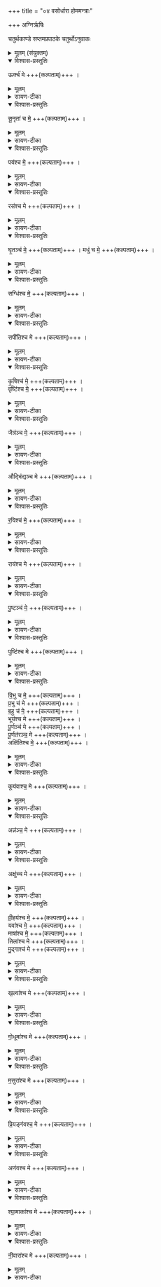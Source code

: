 +++
title = "०४ वसोर्धारा होममन्त्राः"

+++
अग्निर्ऋषिः

चतुर्थकाण्डे सप्तमप्रपाठके चतुर्थोऽनुवाकः
<details><summary>मूलम् (संयुक्तम्)</summary>

ऊर्क्च॑ मे सू॒नृता॑ च मे॒ पय॑श्च मे॒ रस॑श्च मे घृ॒तञ्च॑ मे॒ मधु॑ च मे॒ सग्धि॑श्च मे॒ सपी॑तिश्च मे कृ॒षिश्च॑ मे॒ वृष्टि॑श्च मे॒ जैत्र॑ञ्च म॒ औद्भि॑द्यञ्च मे र॒यिश्च॑ मे॒ राय॑श्च मे पु॒ष्टञ्च॑ मे॒ पुष्टि॑श्च मे वि॒भु च॑ [7]  मे॒ प्र॒भु च॑ मे ब॒हु च॑ मे॒ भूय॑श्च मे पू॒र्णञ्च॑ मे पू॒र्णत॑रञ्च॒ मेऽक्षि॑तिश्च मे॒ कूय॑वाश्च॒ मेऽन्न॑ञ्च॒ मेऽक्षु॑च्च मे व्री॒हय॑श्च मे॒ यवा॑श्च मे॒ माषा॑श्च मे॒ तिला॑श्च मे मु॒द्गाश्च॑ मे ख॒ल्वा॑श्च मे गो॒धूमा॑श्च मे म॒सुरा॑श्च मे प्रि॒यङ्ग॑वश्च॒ मेऽण॑वश्च मे श्या॒माका॑श्च मे नी॒वारा॑श्च मे ॥ [8]  
</details>

<details open><summary>विश्वास-प्रस्तुतिः</summary>

ऊर्क्च॑ मे +++(कल्पताम्)+++ ।  
</details>

<details><summary>मूलम्</summary>

ऊर्क्च॑ मे +++(कल्पताम्)+++ ।  
</details>

<details><summary>सायण-टीका</summary>

[अथ चतुर्थाष्टके सप्तमप्रपाठके चतुर्थोऽनुवाकः]।  
चतुर्थमाह– ऊर्क् च म इति ।  
ऊर्गंन्नसामान्यम् ।  
</details>

<details open><summary>विश्वास-प्रस्तुतिः</summary>

सू॒नृता॑ च मे॒  +++(कल्पताम्)+++ ।  
</details>

<details><summary>मूलम्</summary>

सू॒नृता॑ च मे॒  +++(कल्पताम्)+++ ।  
</details>

<details><summary>सायण-टीका</summary>

सुनृता प्रियोक्तिः ।  
</details>

<details open><summary>विश्वास-प्रस्तुतिः</summary>

पय॑श्च मे॒  +++(कल्पताम्)+++ ।  
</details>

<details><summary>मूलम्</summary>

पय॑श्च मे॒  +++(कल्पताम्)+++ ।  
</details>

<details><summary>सायण-टीका</summary>

पयः प्रभृतयोऽन्नविशेषाः ।  पयः क्षीरम् ।  
</details>

<details open><summary>विश्वास-प्रस्तुतिः</summary>

रस॑श्च मे +++(कल्पताम्)+++ ।
</details>

<details><summary>मूलम्</summary>

रस॑श्च मे +++(कल्पताम्)+++ ।
</details>

<details><summary>सायण-टीका</summary>

रसस्तत्रत्यं सारम् ।  
</details>

<details open><summary>विश्वास-प्रस्तुतिः</summary>

घृ॒तञ्च॑ मे॒  +++(कल्पताम्)+++ ।
मधु॑ च मे॒  +++(कल्पताम्)+++ ।   
</details>

<details><summary>मूलम्</summary>

घृ॒तञ्च॑ मे॒  +++(कल्पताम्)+++ ।
मधु॑ च मे॒  +++(कल्पताम्)+++ ।   
</details>

<details><summary>सायण-टीका</summary>

घृतमधुनी प्रसिद्धे ।  
</details>

<details open><summary>विश्वास-प्रस्तुतिः</summary>

सग्धि॑श्च मे॒  +++(कल्पताम्)+++ ।  
</details>

<details><summary>मूलम्</summary>

सग्धि॑श्च मे॒  +++(कल्पताम्)+++ ।  
</details>

<details><summary>सायण-टीका</summary>

सग्धिर्बन्धुभिः सह भोजनमित्यर्थः ।  
</details>

<details open><summary>विश्वास-प्रस्तुतिः</summary>

सपी॑तिश्च मे +++(कल्पताम्)+++ ।  
</details>

<details><summary>मूलम्</summary>

सपी॑तिश्च मे +++(कल्पताम्)+++ ।  
</details>

<details><summary>सायण-टीका</summary>

तथा सपीतिः सहपानम् ।  
</details>

<details open><summary>विश्वास-प्रस्तुतिः</summary>

कृ॒षिश्च॑ मे॒  +++(कल्पताम्)+++ ।  
वृष्टि॑श्च मे॒  +++(कल्पताम्)+++ ।  
</details>

<details><summary>मूलम्</summary>

कृ॒षिश्च॑ मे॒  +++(कल्पताम्)+++ ।  
वृष्टि॑श्च मे॒  +++(कल्पताम्)+++ ।  
</details>

<details><summary>सायण-टीका</summary>

कृषिवृष्टी अन्नस्य हेतुत्वेन प्रसिद्धे ।  
</details>

<details open><summary>विश्वास-प्रस्तुतिः</summary>

जैत्र॑ञ्च मे॒  +++(कल्पताम्)+++ ।  
</details>

<details><summary>मूलम्</summary>

जैत्र॑ञ्च मे॒  +++(कल्पताम्)+++ ।  
</details>

<details><summary>सायण-टीका</summary>

जैत्रं जयशीलं सुक्षेत्रमित्यर्थः ।  
</details>

<details open><summary>विश्वास-प्रस्तुतिः</summary>

औद्भि॑द्यञ्च मे +++(कल्पताम्)+++ ।  
</details>

<details><summary>मूलम्</summary>

औद्भि॑द्यञ्च मे +++(कल्पताम्)+++ ।  
</details>

<details><summary>सायण-टीका</summary>

औद्भिद्यमुद्भिदां तरुगुल्मादीना मुत्पत्तिः ।  
</details>

<details open><summary>विश्वास-प्रस्तुतिः</summary>

र॒यिश्च॑ मे॒  +++(कल्पताम्)+++ ।  
</details>

<details><summary>मूलम्</summary>

र॒यिश्च॑ मे॒  +++(कल्पताम्)+++ ।  
</details>

<details><summary>सायण-टीका</summary>

रयिः सुवर्णम् ।  
</details>

<details open><summary>विश्वास-प्रस्तुतिः</summary>

राय॑श्च मे +++(कल्पताम्)+++ ।  
</details>

<details><summary>मूलम्</summary>

राय॑श्च मे +++(कल्पताम्)+++ ।  
</details>

<details><summary>सायण-टीका</summary>

रायो मणिमुक्तादिः ।  
</details>

<details open><summary>विश्वास-प्रस्तुतिः</summary>

पु॒ष्टञ्च॑ मे॒  +++(कल्पताम्)+++ ।  
</details>

<details><summary>मूलम्</summary>

पु॒ष्टञ्च॑ मे॒  +++(कल्पताम्)+++ ।  
</details>

<details><summary>सायण-टीका</summary>

पुष्टं पूर्वोक्तमेव सुवर्णमतिसमृद्धम् ।  
</details>

<details open><summary>विश्वास-प्रस्तुतिः</summary>

पुष्टि॑श्च मे +++(कल्पताम्)+++ ।  
</details>

<details><summary>मूलम्</summary>

पुष्टि॑श्च मे +++(कल्पताम्)+++ ।  
</details>

<details><summary>सायण-टीका</summary>

पुष्टिः शरीरपोषः ।  
</details>

<details open><summary>विश्वास-प्रस्तुतिः</summary>

वि॒भु च मे॒ +++(कल्पताम्)+++ ।  
प्र॒भु च॑ मे +++(कल्पताम्)+++ ।  
ब॒हु च॑ मे॒  +++(कल्पताम्)+++ ।  
भूय॑श्च मे +++(कल्पताम्)+++ ।  
पू॒र्णञ्च॑ मे +++(कल्पताम्)+++ ।  
पू॒र्णत॑रञ्च॒ मे +++(कल्पताम्)+++ ।   
अक्षि॑तिश्च मे॒  +++(कल्पताम्)+++ ।  
</details>

<details><summary>मूलम्</summary>

वि॒भु च मे॒ +++(कल्पताम्)+++ ।  
प्र॒भु च॑ मे +++(कल्पताम्)+++ ।  
ब॒हु च॑ मे॒  +++(कल्पताम्)+++ ।  
भूय॑श्च मे +++(कल्पताम्)+++ ।  
पू॒र्णञ्च॑ मे +++(कल्पताम्)+++ ।  
पू॒र्णत॑रञ्च॒ मे +++(कल्पताम्)+++ ।   
अक्षि॑तिश्च मे॒  +++(कल्पताम्)+++ ।  
</details>

<details><summary>सायण-टीका</summary>

विभ्वादयोऽक्षित्यन्ता धान्यविषया उत्तरोत्तराभिवृद्धयः सप्तापि तारतम्येन द्रष्टव्याः ।  
</details>

<details open><summary>विश्वास-प्रस्तुतिः</summary>

कूय॑वाश्च॒ मे +++(कल्पताम्)+++ ।
</details>

<details><summary>मूलम्</summary>

कूय॑वाश्च॒ मे +++(कल्पताम्)+++ ।
</details>

<details><summary>सायण-टीका</summary>

न केवलं प्रयृद्धान्येव किंत्वल्पा न्यपीत्युच्यन्तेकूयवाः कुत्सितयवाः ।  
</details>

<details open><summary>विश्वास-प्रस्तुतिः</summary>

अन्न॑ञ्च॒ मे +++(कल्पताम्)+++ ।
</details>

<details><summary>मूलम्</summary>

अन्न॑ञ्च॒ मे +++(कल्पताम्)+++ ।
</details>

<details><summary>सायण-टीका</summary>

अन्नं प्रसिद्धम् ।  
</details>

<details open><summary>विश्वास-प्रस्तुतिः</summary>

अक्षु॑च्च मे +++(कल्पताम्)+++ ।  
</details>

<details><summary>मूलम्</summary>

अक्षु॑च्च मे +++(कल्पताम्)+++ ।  
</details>

<details><summary>सायण-टीका</summary>

अक्षुदन्नसाध्यः क्षुत्परिहारः ।  
</details>

<details open><summary>विश्वास-प्रस्तुतिः</summary>

व्री॒हय॑श्च मे॒  +++(कल्पताम्)+++ ।  
यवा॑श्च मे॒  +++(कल्पताम्)+++ ।  
माषा॑श्च मे॒  +++(कल्पताम्)+++ ।  
तिला॑श्च मे +++(कल्पताम्)+++ ।  
मु॒द्गाश्च॑ मे +++(कल्पताम्)+++ ।  
</details>

<details><summary>मूलम्</summary>

व्री॒हय॑श्च मे॒  +++(कल्पताम्)+++ ।  
यवा॑श्च मे॒  +++(कल्पताम्)+++ ।  
माषा॑श्च मे॒  +++(कल्पताम्)+++ ।  
तिला॑श्च मे +++(कल्पताम्)+++ ।  
मु॒द्गाश्च॑ मे +++(कल्पताम्)+++ ।  
</details>

<details><summary>सायण-टीका</summary>

व्रीहियवमापतिलमुद्राः प्रसिद्धाः ।  
</details>

<details open><summary>विश्वास-प्रस्तुतिः</summary>

ख॒ल्वा॑श्च मे +++(कल्पताम्)+++ ।  
</details>

<details><summary>मूलम्</summary>

ख॒ल्वा॑श्च मे +++(कल्पताम्)+++ ।  
</details>

<details><summary>सायण-टीका</summary>

खल्वा मुद्गेभ्योऽपि स्थूलवीजाः ।  
</details>

<details open><summary>विश्वास-प्रस्तुतिः</summary>

गो॒धूमा॑श्च मे +++(कल्पताम्)+++ ।  
</details>

<details><summary>मूलम्</summary>

गो॒धूमा॑श्च मे +++(कल्पताम्)+++ ।  
</details>

<details><summary>सायण-टीका</summary>

गोधूमाः प्रसिद्धाः ।  
</details>

<details open><summary>विश्वास-प्रस्तुतिः</summary>

म॒सुरा॑श्च मे +++(कल्पताम्)+++ ।  
</details>

<details><summary>मूलम्</summary>

म॒सुरा॑श्च मे +++(कल्पताम्)+++ ।  
</details>

<details><summary>सायण-टीका</summary>

मसुरा मुद्गवत्सूपहेतवः ।  
</details>

<details open><summary>विश्वास-प्रस्तुतिः</summary>

प्रि॒यङ्ग॑वश्च॒ मे +++(कल्पताम्)+++ ।  
</details>

<details><summary>मूलम्</summary>

प्रि॒यङ्ग॑वश्च॒ मे +++(कल्पताम्)+++ ।  
</details>

<details><summary>सायण-टीका</summary>

प्रियंगवः प्रसिद्धाः ।  
</details>

<details open><summary>विश्वास-प्रस्तुतिः</summary>

अण॑वश्च मे +++(कल्पताम्)+++ ।  
</details>

<details><summary>मूलम्</summary>

अण॑वश्च मे +++(कल्पताम्)+++ ।  
</details>

<details><summary>सायण-टीका</summary>

अणवसूक्ष्मशालयः
</details>

<details open><summary>विश्वास-प्रस्तुतिः</summary>

श्या॒माका॑श्च मे +++(कल्पताम्)+++ ।  
</details>

<details><summary>मूलम्</summary>

श्या॒माका॑श्च मे +++(कल्पताम्)+++ ।  
</details>

<details><summary>सायण-टीका</summary>

श्यामाका ग्राम्या धान्यविशेषाः ।  
</details>

<details open><summary>विश्वास-प्रस्तुतिः</summary>

नी॒वारा॑श्च मे +++(कल्पताम्)+++ ।  
</details>

<details><summary>मूलम्</summary>

नी॒वारा॑श्च मे +++(कल्पताम्)+++ ।  
</details>

<details><summary>सायण-टीका</summary>

नीवारा आरण्याः ॥  
इति श्रीमत्सायणाचार्यविरचिते माधवीये वेदार्थप्रकाशे कृष्णयजुर्वेदीयतैत्तिरीयसंहिताभाष्ये चतुर्थकाण्डे सप्तमप्रपाठके  चतुर्थोऽनुवाकः ॥  ४ ॥  
</details>
